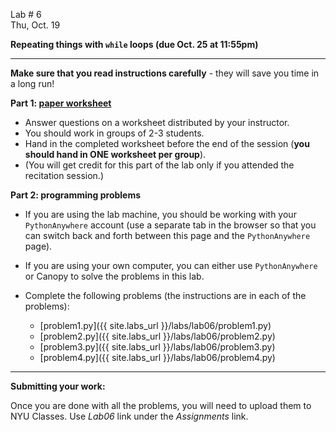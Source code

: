 <div class="recitation">



<div class="column_date">
<p markdown="block">

Lab # 6 <br> 
Thu, Oct. 19

</p>
</div>



<div class="column_recitation" >
<p markdown="block">

__Repeating things with <code>while</code> loops (due Oct. 25 at 11:55pm)__

---

__Make sure that you read instructions carefully__ - they will save you
time in a long run! 

__Part 1:  [paper worksheet](labs/lab04/lab04.pdf)__ 
- Answer questions on a worksheet distributed by your instructor.
- You should work in groups of 2-3 students. 
- Hand in the completed worksheet before the end of the session 
(__you should hand in ONE worksheet per group__). 
- (You will get credit for this part of the lab only if you attended the recitation session.)

__Part 2: programming problems__ 

- If you are using the lab machine, you should be working with 
your `PythonAnywhere` account (use a separate tab in the browser so
that you can switch back and forth between this page and the `PythonAnywhere` 
page). 
- If you are using your own computer, you can either use `PythonAnywhere` or 
Canopy to solve the problems in this lab. 

- Complete the following problems (the instructions are in each of the problems): 
    - [problem1.py]({{ site.labs_url }}/labs/lab06/problem1.py)
    - [problem2.py]({{ site.labs_url }}/labs/lab06/problem2.py)
    - [problem3.py]({{ site.labs_url }}/labs/lab06/problem3.py)
    - [problem4.py]({{ site.labs_url }}/labs/lab06/problem4.py)


--- 

__Submitting your work:__

Once you are done with all the problems, you will need to upload them to 
NYU Classes. Use _Lab06_ link under the _Assignments_ link. 

</p>
</div>



</div>
